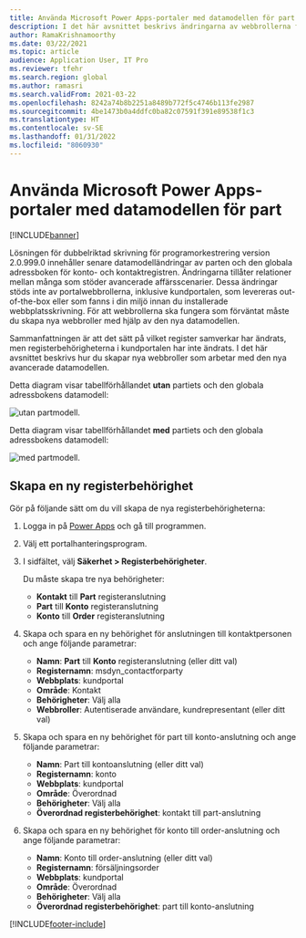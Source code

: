 ```yaml
---
title: Använda Microsoft Power Apps-portaler med datamodellen för part
description: I det här avsnittet beskrivs ändringarna av webbrollerna för Microsoft Power Apps-portaler på grund av partens datamodell i nedskrivningen.
author: RamaKrishnamoorthy
ms.date: 03/22/2021
ms.topic: article
audience: Application User, IT Pro
ms.reviewer: tfehr
ms.search.region: global
ms.author: ramasri
ms.search.validFrom: 2021-03-22
ms.openlocfilehash: 8242a74b8b2251a8489b772f5c4746b113fe2987
ms.sourcegitcommit: 4be1473b0a4ddfc0ba82c07591f391e89538f1c3
ms.translationtype: HT
ms.contentlocale: sv-SE
ms.lasthandoff: 01/31/2022
ms.locfileid: "8060930"
---
```

# <a name="using-microsoft-power-apps-portals-with-the-party-data-model"></a>Använda Microsoft Power Apps-portaler med datamodellen för part

[!INCLUDE[banner](../../includes/banner.md)]



Lösningen för dubbelriktad skrivning för programorkestrering version 2.0.999.0 innehåller senare datamodelländringar av parten och den globala adressboken för konto- och kontaktregistren. Ändringarna tillåter relationer mellan många som stöder avancerade affärsscenarier. Dessa ändringar stöds inte av portalwebbrollerna, inklusive kundportalen, som levereras out-of-the-box eller som fanns i din miljö innan du installerade webbplatsskrivning. För att webbrollerna ska fungera som förväntat måste du skapa nya webbroller med hjälp av den nya datamodellen. 

Sammanfattningen är att det sätt på vilket register samverkar har ändrats, men registerbehörigheterna i kundportalen har inte ändrats. I det här avsnittet beskrivs hur du skapar nya webbroller som arbetar med den nya avancerade datamodellen.

Detta diagram visar tabellförhållandet **utan** partiets och den globala adressbokens datamodell:

   ![utan partmodell.](media/without-party-model.PNG)

Detta diagram visar tabellförhållandet **med** partiets och den globala adressbokens datamodell:

   ![med partmodell.](media/with-party-model.png)

## <a name="create-a-new-table-permission"></a>Skapa en ny registerbehörighet

Gör på följande sätt om du vill skapa de nya registerbehörigheterna:

1. Logga in på [Power Apps](https://make.powerapps.com) och gå till programmen.
2. Välj ett portalhanteringsprogram.
3. I sidfältet, välj **Säkerhet > Registerbehörigheter**.

    Du måste skapa tre nya behörigheter:

    + **Kontakt** till **Part** registeranslutning
    + **Part** till **Konto** registeranslutning
    + **Konto** till **Order** registeranslutning

4. Skapa och spara en ny behörighet för anslutningen till kontaktpersonen och ange följande parametrar:

    + **Namn**: **Part** till **Konto** registeranslutning (eller ditt val)
    + **Registernamn**: msdyn_contactforparty
    + **Webbplats**: kundportal
    + **Område**: Kontakt
    + **Behörigheter**: Välj alla
    + **Webbroller**: Autentiserade användare, kundrepresentant (eller ditt val)

5. Skapa och spara en ny behörighet för part till konto-anslutning och ange följande parametrar:

    + **Namn**: Part till kontoanslutning (eller ditt val)
    + **Registernamn**: konto
    + **Webbplats**: kundportal
    + **Område**: Överordnad
    + **Behörigheter**: Välj alla
    + **Överordnad registerbehörighet**: kontakt till part-anslutning

6. Skapa och spara en ny behörighet för konto till order-anslutning och ange följande parametrar:

    + **Namn**: Konto till order-anslutning (eller ditt val)
    + **Registernamn**: försäljningsorder
    + **Webbplats**: kundportal
    + **Område**: Överordnad
    + **Behörigheter**: Välj alla
    + **Överordnad registerbehörighet**: part till konto-anslutning

[!INCLUDE[footer-include](../../../../includes/footer-banner.md)]
